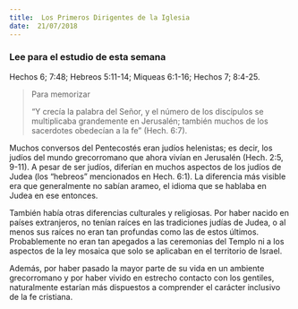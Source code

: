 ```yaml
---
title:  Los Primeros Dirigentes de la Iglesia
date:  21/07/2018
---
```


### Lee para el estudio de esta semana
Hechos 6; 7:48; Hebreos 5:11-14; Miqueas 6:1-16; Hechos 7; 8:4-25.

> <p>Para memorizar</p>
> “Y crecía la palabra del Señor, y el número de los discípulos se multiplicaba grandemente en Jerusalén; también muchos de los sacerdotes obedecían a la fe” (Hech. 6:7).

Muchos conversos del Pentecostés eran judíos helenistas; es decir, los judíos del mundo grecorromano que ahora vivían en Jerusalén (Hech. 2:5, 9-11). A pesar de ser judíos, diferían en muchos aspectos de los judíos de Judea (los “hebreos” mencionados en Hech. 6:1). La diferencia más visible era que generalmente no sabían arameo, el idioma que se hablaba en Judea en ese entonces.

También había otras diferencias culturales y religiosas. Por haber nacido en países extranjeros, no tenían raíces en las tradiciones judías de Judea, o al menos sus raíces no eran tan profundas como las de estos últimos. Probablemente no eran tan apegados a las ceremonias del Templo ni a los aspectos de la ley mosaica que solo se aplicaban en el territorio de Israel.

Además, por haber pasado la mayor parte de su vida en un ambiente grecorromano y por haber vivido en estrecho contacto con los gentiles, naturalmente estarían más dispuestos a comprender el carácter inclusivo de la fe cristiana.